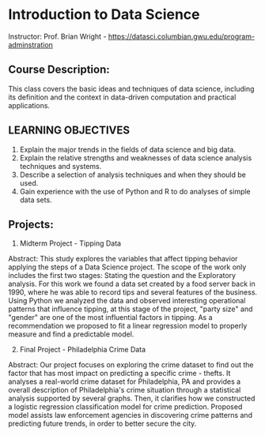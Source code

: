 # Introduction to Data Science

Instructor: Prof. Brian Wright - https://datasci.columbian.gwu.edu/program-adminstration

## Course Description:
This class covers the basic ideas and techniques of data science, including its definition and the context in data-driven computation and practical applications. 

## LEARNING OBJECTIVES
 
1.	Explain the major trends in the fields of data science and big data. 
2.	Explain the relative strengths and weaknesses of data science analysis techniques and systems. 
3.	Describe a selection of analysis techniques and when they should be used. 
4.	Gain experience with the use of Python and R to do analyses of simple data sets.

## Projects: 
1. Midterm Project - Tipping Data <br/>

Abstract: This study explores the variables that affect tipping behavior applying the steps of a Data Science project. The scope of the work only includes the first two stages: Stating the question and the Exploratory analysis. For this work we found a data set created by a food server back in 1990, where he was able to record tips and several features of the business. Using Python we analyzed the data and observed interesting operational patterns that influence tipping, at this stage of the project, "party size" and "gender" are one of the most influential factors in tipping. As a recommendation we proposed to fit a linear regression model to properly measure and find a predictable model.<br/>


2. Final Project - Philadelphia Crime Data<br/>

Abstract: Our project focuses on exploring the crime dataset to find out the factor that has most impact on predicting a specific crime - thefts. It analyses a real-world crime dataset for Philadelphia, PA and provides a overall description of Philadelphia's crime situation through a statistical analysis supported by several graphs. Then, it clarifies how we constructed a logistic regression classification model for crime prediction. Proposed model assists law enforcement agencies in discovering crime patterns and predicting future trends, in order to better secure the city.

